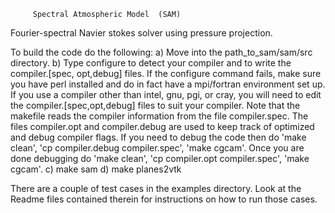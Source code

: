 
         Spectral Atmospheric Model  (SAM)
           
Fourier-spectral Navier stokes solver using pressure projection.

To build the code do the following:
 a) Move into the path_to_sam/sam/src directory.
 b) Type configure to detect your compiler and to write the compiler.[spec,
    opt,debug] files.  If the configure command fails, make sure you have 
    perl installed and do in fact have a mpi/fortran environment set up.  
    If you use a compiler other than intel, gnu, pgi, or cray, you will
    need to edit the compiler.[spec,opt,debug] files to suit your compiler.
    Note that the makefile reads the compiler information from the file
    compiler.spec.  The files compiler.opt and compiler.debug are used to
    keep track of optimized and debug compiler flags.  If you need to debug
    the code then do 'make clean', 'cp compiler.debug compiler.spec',
    'make cgcam'.  Once you are done debugging do 'make clean', 
    'cp compiler.opt compiler.spec', 'make cgcam'.
 c) make sam
 d) make planes2vtk

There are a couple of test cases in the examples directory.  Look at the 
Readme files contained therein for instructions on how to run those cases.
